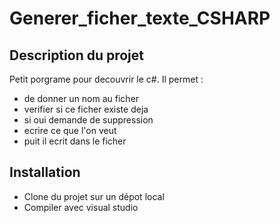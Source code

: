 # Generer_ficher_texte_CSHARP
## Description du projet
Petit porgrame pour decouvrir le c#.
Il permet :
- de donner un nom au ficher
- verifier si ce ficher existe deja
- si oui demande de suppression
- ecrire ce que l'on veut
- puit il ecrit dans le ficher

## Installation
 - Clone du projet sur un dépot local
 - Compiler avec visual studio
